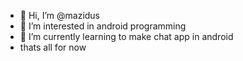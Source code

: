 - 👋 Hi, I’m @mazidus
- 👀 I’m interested in android programming
- 🌱 I’m currently learning to make chat app in android
- thats all for now

<!---
mazidus/mazidus is a ✨ special ✨ repository because its `README.md` (this file) appears on your GitHub profile.
You can click the Preview link to take a look at your changes.
--->
